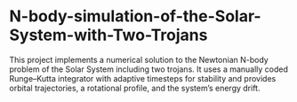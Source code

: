 # N-body-simulation-of-the-Solar-System-with-Two-Trojans
This project implements a numerical solution to the Newtonian N-body problem of the Solar System including two trojans. It uses a manually coded Runge–Kutta integrator with adaptive timesteps for stability and provides orbital trajectories, a rotational profile, and the system’s energy drift.

